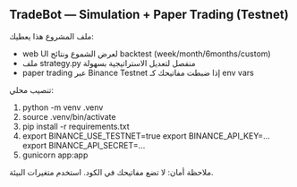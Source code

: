 TradeBot — Simulation + Paper Trading (Testnet)
------------------------------------------------
ملف المشروع هذا يعطيك:
- web UI لعرض الشموع ونتائج backtest (week/month/6months/custom)
- ملف strategy.py منفصل لتعديل الاستراتيجية بسهولة
- paper trading عبر Binance Testnet إذا ضبطت مفاتيحك كـ env vars

تنصيب محلي:
1. python -m venv .venv
2. source .venv/bin/activate
3. pip install -r requirements.txt
4. export BINANCE_USE_TESTNET=true
   export BINANCE_API_KEY=...
   export BINANCE_API_SECRET=...
5. gunicorn app:app

ملاحظة أمان: لا تضع مفاتيحك في الكود. استخدم متغيرات البيئة.
